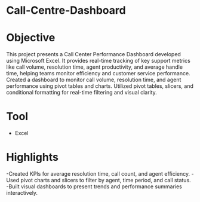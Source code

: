 # Call-Centre-Dashboard

# Objective
This project presents a Call Center Performance Dashboard developed using Microsoft Excel. It provides real-time tracking of key support metrics like call volume, resolution time, agent productivity, and average handle time, helping teams monitor efficiency and customer service performance. Created a dashboard to monitor call volume, resolution time, and agent performance using pivot tables and charts. Utilized pivot tables, slicers, and conditional formatting for real-time filtering and visual clarity.

# Tool
- Excel

# Highlights
-Created KPIs for average resolution time, call count, and agent efficiency.
-Used pivot charts and slicers to filter by agent, time period, and call status.
-Built visual dashboards to present trends and performance summaries interactively.
